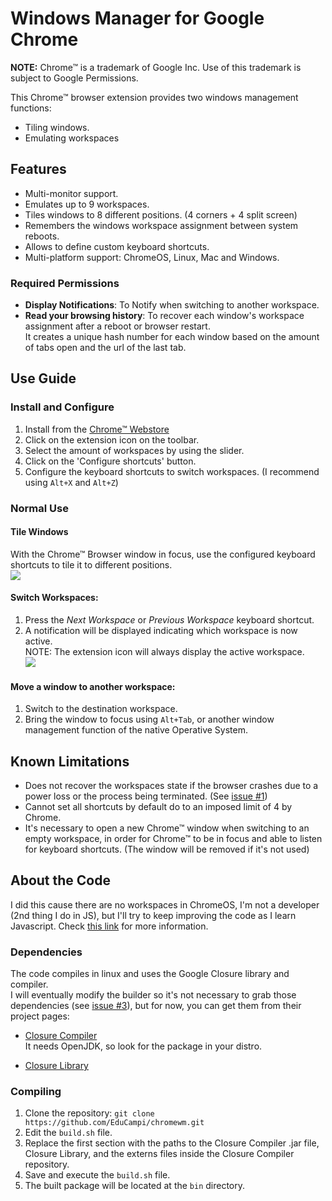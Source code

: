 # Windows Manager for Google Chrome
**NOTE:** Chrome™ is a trademark of Google Inc. Use of this trademark is subject to Google Permissions.  

This Chrome™ browser extension provides two windows management functions:
- Tiling windows.
- Emulating workspaces

## Features
- Multi-monitor support.
- Emulates up to 9 workspaces.
- Tiles windows to 8 different positions. (4 corners + 4 split screen)
- Remembers the windows workspace assignment between system reboots.
- Allows to define custom keyboard shortcuts.
- Multi-platform support: ChromeOS, Linux, Mac and Windows.

### Required Permissions
- **Display Notifications**: To Notify when switching to another workspace.
- **Read your browsing history**: To recover each window's workspace assignment
after a reboot or browser restart.  
It creates a unique hash number for each window based on the amount of tabs open and the url of the last tab.


## Use Guide
### Install and Configure
1. Install from the [Chrome™ Webstore](https://chrome.google.com/webstore/detail/chrome-windows-manager/gophpkegccafhjahoijdembdkbjpiflb)
2. Click on the extension icon on the toolbar.
3. Select the amount of workspaces by using the slider.
4. Click on the 'Configure shortcuts' button.
5. Configure the keyboard shortcuts to switch workspaces. (I recommend using `Alt+X` and `Alt+Z`)

### Normal Use
#### Tile Windows
  With the Chrome™ Browser window in focus, use the configured keyboard shortcuts to tile it to different positions.  
  ![](https://github.com/EduCampi/chromewm/blob/master/docs/chromewm-tiling.gif)
  
#### Switch Workspaces:
  1. Press the *Next Workspace* or *Previous Workspace* keyboard shortcut.
  2. A notification will be displayed indicating which workspace is now active.  
  NOTE: The extension icon will always display the active workspace.  
  ![](https://github.com/EduCampi/chromewm/blob/master/docs/chromewm-workspaces.gif)

#### Move a window to another workspace:
  1. Switch to the destination workspace.
  2. Bring the window to focus using `Alt+Tab`, or another window management
  function of the native Operative System.

## Known Limitations
- Does not recover the workspaces state if the browser crashes due to a power
loss or the process being terminated. (See [issue #1](https://github.com/EduCampi/chromewm/issues/1))
- Cannot set all shortcuts by default do to an imposed limit of 4 by Chrome.
- It's necessary to open a new Chrome™ window when switching to an empty workspace,
in order for Chrome™ to be in focus and able to listen for keyboard shortcuts.
(The window will be removed if it's not used)


## About the Code
I did this cause there are no workspaces in ChromeOS, I'm not a developer (2nd thing I do in JS), but
I'll try to keep improving the code as I learn Javascript.
Check [this link](https://xkcd.com/1513) for more information.

### Dependencies
The code compiles in linux and uses the Google Closure library and compiler.  
I will eventually modify the builder so it's not necessary to grab those dependencies
(see [issue #3](https://github.com/EduCampi/chromewm/issues/3)), but for now, you can get them from their project pages:
- [Closure Compiler](https://github.com/google/closure-compiler)  
It needs OpenJDK, so look for the package in your distro.

- [Closure Library](https://github.com/google/closure-library)


### Compiling
1. Clone the repository: `git clone https://github.com/EduCampi/chromewm.git`
2. Edit the `build.sh` file.
3. Replace the first section with the paths to the Closure Compiler .jar file,
Closure Library, and the externs files inside the Closure Compiler repository.
4. Save and execute the `build.sh` file.
5. The built package will be located at the `bin` directory.
